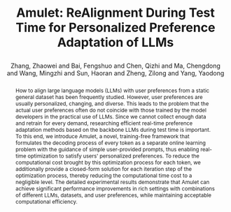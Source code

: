 ---
layout: pub
type: article
title: >
    Amulet: ReAlignment During Test Time for Personalized Preference Adaptation of LLMs
key: iclr25amulet
author: Zhang, Zhaowei and Bai, Fengshuo and Chen, Qizhi and Ma, Chengdong and Wang, Mingzhi and Sun, Haoran and Zheng, Zilong and Yang, Yaodong
correspondence: Zheng, Zilong and Yang, Yaodong
abbr: ICLR'25
journal: ICLR
pdf: https://openreview.net/forum?id=f9w89OY2cp
year: 2025
selected: false
abstract: >
    How to align large language models (LLMs) with user preferences from a static general dataset has been frequently studied. However, user preferences are usually personalized, changing, and diverse. This leads to the problem that the actual user preferences often do not coincide with those trained by the model developers in the practical use of LLMs. Since we cannot collect enough data and retrain for every demand, researching efficient real-time preference adaptation methods based on the backbone LLMs during test time is important. To this end, we introduce Amulet, a novel, training-free framework that formulates the decoding process of every token as a separate online learning problem with the guidance of simple user-provided prompts, thus enabling real-time optimization to satisfy users' personalized preferences. To reduce the computational cost brought by this optimization process for each token, we additionally provide a closed-form solution for each iteration step of the optimization process, thereby reducing the computational time cost to a negligible level. The detailed experimental results demonstrate that Amulet can achieve significant performance improvements in rich settings with combinations of different LLMs, datasets, and user preferences, while maintaining acceptable computational efficiency.
bibtex: >
    @inproceedings{zhang2025amulet,
        title={Amulet: ReAlignment During Test Time for Personalized Preference Adaptation of LLMs}, 
        author={Zhang, Zhaowei and Bai, Fengshuo and Chen, Qizhi and Ma, Chengdong and Wang, Mingzhi and Sun, Haoran and Zheng, Zilong and Yang, Yaodong},
        booktitle={The Thirteenth International Conference on Learning Representations},
        year={2025}
    }
---